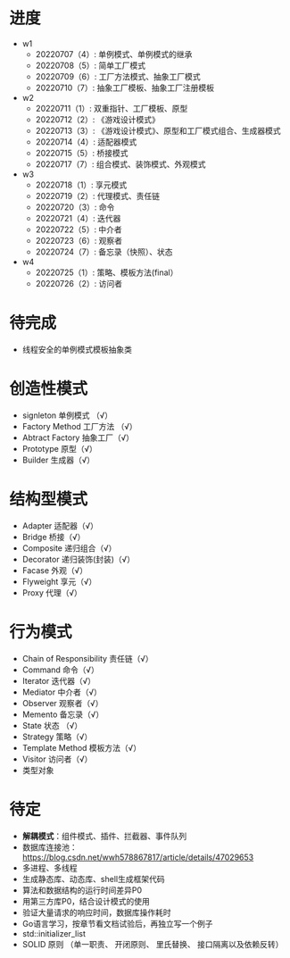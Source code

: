 <!--
 * @Descripttion: 
 * @version: 
 * @Author: danae
 * @Date: 2022-07-20 10:56:57
 * @LastEditors: danae
 * @LastEditTime: 2022-07-26 12:10:10
-->
# 进度
- w1
  - 20220707（4）: 单例模式、单例模式的继承
  - 20220708（5）: 简单工厂模式
  - 20220709（6）: 工厂方法模式、抽象工厂模式
  - 20220710（7）: 抽象工厂模板、抽象工厂注册模板
- w2
    - 20220711（1）: 双重指针、工厂模板、原型
    - 20220712（2）: 《游戏设计模式》
    - 20220713（3）: 《游戏设计模式》、原型和工厂模式组合、生成器模式
    - 20220714（4）: 适配器模式
    - 20220715（5）: 桥接模式
    - 20220717（7）: 组合模式、装饰模式、外观模式
- w3
    - 20220718（1）: 享元模式
    - 20220719（2）: 代理模式、责任链
    - 20220720（3）: 命令
    - 20220721（4）: 迭代器
    - 20220722（5）: 中介者
    - 20220723（6）: 观察者
    - 20220724（7）: 备忘录（快照）、状态
- w4
    - 20220725（1）: 策略、模板方法(final）
    - 20220726（2）: 访问者

# 待完成
- 线程安全的单例模式模板抽象类

# 创造性模式
- signleton 单例模式 （√）
- Factory Method 工厂方法 （√）
- Abtract Factory 抽象工厂（√）
- Prototype 原型（√）
- Builder 生成器（√）

# 结构型模式
- Adapter 适配器（√）
- Bridge 桥接（√）
- Composite 递归组合（√）
- Decorator 递归装饰(封装)（√）
- Facase 外观（√）
- Flyweight 享元（√）
- Proxy 代理（√）
  
# 行为模式
- Chain of Responsibility 责任链（√）
- Command 命令（√）
- Iterator 迭代器（√）
- Mediator 中介者（√）
- Observer 观察者（√）
- Memento 备忘录（√）
- State 状态 （√）
- Strategy 策略（√）
- Template Method 模板方法（√）
- Visitor 访问者（√）
- 类型对象


# 待定
- **解耦模式**：组件模式、插件、拦截器、事件队列
- 数据库连接池：https://blog.csdn.net/wwh578867817/article/details/47029653
- 多进程、多线程
- 生成静态库、动态库、shell生成框架代码
- 算法和数据结构的运行时间差异P0
- 用第三方库P0，结合设计模式的使用
- 验证大量请求的响应时间，数据库操作耗时
- Go语言学习，按章节看文档试验后，再独立写一个例子
- std::initializer_list
- SOLID 原则 （单一职责、 开闭原则、 里氏替换、 接口隔离以及依赖反转）